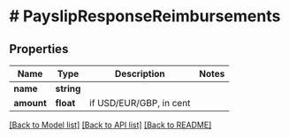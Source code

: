 # # PayslipResponseReimbursements

## Properties

Name | Type | Description | Notes
------------ | ------------- | ------------- | -------------
**name** | **string** |  |
**amount** | **float** | if USD/EUR/GBP, in cent |

[[Back to Model list]](../../README.md#models) [[Back to API list]](../../README.md#endpoints) [[Back to README]](../../README.md)

